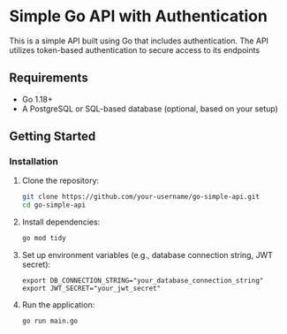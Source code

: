 # Simple Go API with Authentication

This is a simple API built using Go that includes authentication. The API utilizes token-based authentication to secure access to its endpoints


## Requirements

- Go 1.18+
- A PostgreSQL or SQL-based database (optional, based on your setup)

## Getting Started

### Installation

1. Clone the repository:

    ```bash
    git clone https://github.com/your-username/go-simple-api.git
    cd go-simple-api
    ```

2. Install dependencies:

    ```bash
    go mod tidy
    ```

3. Set up environment variables (e.g., database connection string, JWT secret):

    ```bash.
    export DB_CONNECTION_STRING="your_database_connection_string"
    export JWT_SECRET="your_jwt_secret"
    ```

4. Run the application:

    ```bash
    go run main.go
    ```


